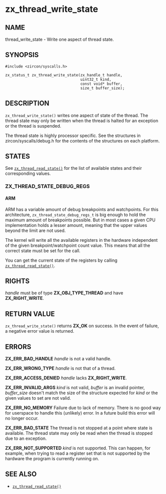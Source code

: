 # zx_thread_write_state

## NAME

<!-- Updated by update-docs-from-abigen, do not edit. -->

thread_write_state - Write one aspect of thread state.

## SYNOPSIS

<!-- Updated by update-docs-from-abigen, do not edit. -->

```
#include <zircon/syscalls.h>

zx_status_t zx_thread_write_state(zx_handle_t handle,
                                  uint32_t kind,
                                  const void* buffer,
                                  size_t buffer_size);
```

## DESCRIPTION

`zx_thread_write_state()` writes one aspect of state of the thread. The thread
state may only be written when the thread is halted for an exception or the
thread is suspended.

The thread state is highly processor specific. See the structures in
zircon/syscalls/debug.h for the contents of the structures on each platform.

## STATES

See [`zx_thread_read_state()`] for the list of available states
and their corresponding values.

### ZX_THREAD_STATE_DEBUG_REGS

#### ARM

ARM has a variable amount of debug breakpoints and watchpoints. For this
architecture, `zx_thread_state_debug_regs_t` is big enough to hold the maximum
amount of breakpoints possible. But in most cases a given CPU implementation
holds a lesser amount, meaning that the upper values beyond the limit are not
used.

The kernel will write all the available registers in the hardware independent of
the given breakpoint/watchpoint count value. This means that all the correct
state must be set for the call.

You can get the current state of the registers by calling
[`zx_thread_read_state()`](thread_read_state.md#zx_thread_state_debug_regs).

## RIGHTS

<!-- Updated by update-docs-from-abigen, do not edit. -->

*handle* must be of type **ZX_OBJ_TYPE_THREAD** and have **ZX_RIGHT_WRITE**.

## RETURN VALUE

`zx_thread_write_state()` returns **ZX_OK** on success.
In the event of failure, a negative error value is returned.

## ERRORS

**ZX_ERR_BAD_HANDLE**  *handle* is not a valid handle.

**ZX_ERR_WRONG_TYPE**  *handle* is not that of a thread.

**ZX_ERR_ACCESS_DENIED**  *handle* lacks **ZX_RIGHT_WRITE**.

**ZX_ERR_INVALID_ARGS**  *kind* is not valid, *buffer* is an invalid pointer,
*buffer_size* doesn't match the size of the structure expected for *kind* or
the given values to set are not valid.

**ZX_ERR_NO_MEMORY**  Failure due to lack of memory.
There is no good way for userspace to handle this (unlikely) error.
In a future build this error will no longer occur.

**ZX_ERR_BAD_STATE**  The thread is not stopped at a point where state
is available. The thread state may only be read when the thread is stopped due
to an exception.

**ZX_ERR_NOT_SUPPORTED**  *kind* is not supported.
This can happen, for example, when trying to read a register set that
is not supported by the hardware the program is currently running on.

## SEE ALSO

 - [`zx_thread_read_state()`]

<!-- References updated by update-docs-from-abigen, do not edit. -->

[`zx_thread_read_state()`]: thread_read_state.md
